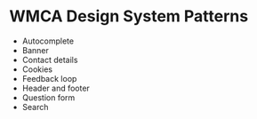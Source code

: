 # WMCA Design System Patterns

- Autocomplete
- Banner
- Contact details
- Cookies
- Feedback loop
- Header and footer
- Question form
- Search